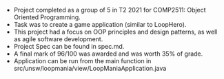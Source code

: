 - Project completed as a group of 5 in T2 2021 for COMP2511: Object Oriented Programming.
- Task was to create a game application (similar to LoopHero).
- This project had a focus on OOP principles and design patterns, as well as agile software development.
- Project Spec can be found in spec.md.
- A final mark of 96/100 was awarded and was worth 35% of grade.
- Application can be run from the main function in src/unsw/loopmania/view/LoopManiaApplication.java
